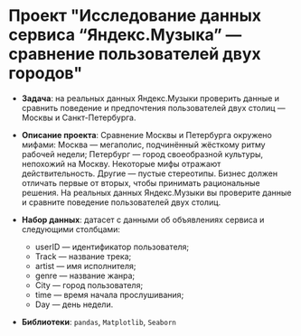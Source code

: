 # Проект "Исследование данных сервиса “Яндекс.Музыка” — сравнение пользователей двух городов"
- **Задача**: на реальных данных Яндекс.Музыки проверить данные и сравнить поведение и предпочтения пользователей двух столиц — Москвы и Санкт-Петербурга.  

- **Описание проекта**: Сравнение Москвы и Петербурга окружено мифами: Москва — мегаполис, подчинённый жёсткому ритму рабочей недели; Петербург — город своеобразной культуры, непохожий на Москву. Некоторые мифы отражают действительность. Другие — пустые стереотипы. Бизнес должен отличать первые от вторых, чтобы принимать рациональные решения. На реальных данных Яндекс.Музыки вы проверите данные и сравните поведение пользователей двух столиц.

- **Набор данных**: датасет с данными об объявлениях сервиса и следующими столбцами:
    - userID — идентификатор пользователя;
    - Track — название трека;
    - artist — имя исполнителя;
    - genre — название жанра;
    - City — город пользователя;
    - time — время начала прослушивания;
    - Day — день недели.
- **Библиотеки**: `pandas`, `Matplotlib`, `Seaborn`
